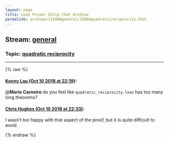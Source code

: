 ```yaml
---
layout: page
title: Lean Prover Zulip Chat Archive 
permalink: archive/113488general/25068quadraticreciprocity.html
---
```


## Stream: [general](index.html)
### Topic: [quadratic reciprocity](25068quadraticreciprocity.html)

---


{% raw %}
#### [ Kenny Lau (Oct 10 2018 at 22:19)](https://leanprover.zulipchat.com/#narrow/stream/113488-general/topic/quadratic%20reciprocity/near/135565742):
@**Mario Carneiro** do you feel like `quadratic_reciprocity.lean` has too many long theorems?

#### [ Chris Hughes (Oct 10 2018 at 22:33)](https://leanprover.zulipchat.com/#narrow/stream/113488-general/topic/quadratic%20reciprocity/near/135566427):
I wasn't too happy with that aspect of the proof, but it is quite difficult to avoid.


{% endraw %}
